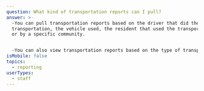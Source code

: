 ```yaml
---
question: What kind of transportation reports can I pull?
answer: >-
  -You can pull transportation reports based on the driver that did the
  transportation, the vehicle used, the resident that used the transportation,
  or by a specific community. 


  -You can also view transportation reports based on the type of transportation such as shopping. 
isMobile: false
topics:
  - reporting
userTypes:
  - staff
---
```

